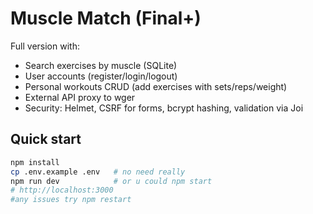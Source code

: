 # Muscle Match (Final+)

Full version with:
- Search exercises by muscle (SQLite)
- User accounts (register/login/logout)
- Personal workouts CRUD (add exercises with sets/reps/weight)
- External API proxy to wger 
- Security: Helmet, CSRF for forms, bcrypt hashing, validation via Joi

## Quick start
```bash
npm install
cp .env.example .env   # no need really
npm run dev            # or u could npm start
# http://localhost:3000
#any issues try npm restart
```
